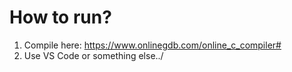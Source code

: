 How to run?
===========

1. Compile here: https://www.onlinegdb.com/online_c_compiler#
2. Use VS Code or something else../